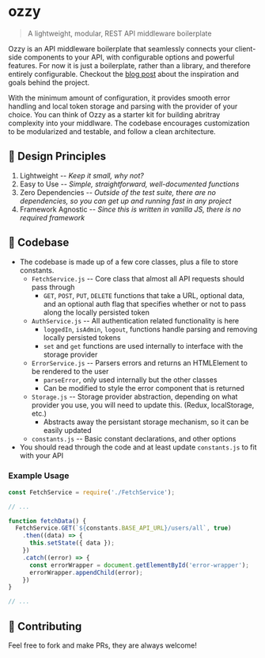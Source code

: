 # ozzy
> A lightweight, modular, REST API middleware boilerplate

Ozzy is an API middleware boilerplate that seamlessly connects your client-side components to your API, with configurable options and powerful features. For now it is just a boilerplate, rather than a library, and therefore entirely configurable. Checkout the [blog post](https://duncangrubbs.surge.sh/blog/oct012020) about the inspiration and goals behind the project.

With the minimum amount of configuration, it provides smooth error handling and local token storage and parsing with the provider of your choice. You can think of Ozzy as a starter kit for building abritray complexity into your middlware. The codebase encourages customization to be modularized and testable, and follow a clean architecture.

## 🤝 Design Principles
1. Lightweight -- _Keep it small, why not?_
2. Easy to Use -- _Simple, straightforward, well-documented functions_
3. Zero Dependencies -- _Outside of the test suite, there are no dependencies, so you can get up and running fast in any project_
4. Framework Agnostic -- _Since this is written in vanilla JS, there is no required framework_

## 🔨 Codebase
- The codebase is made up of a few core classes, plus a file to store constants.
  - `FetchService.js` -- Core class that almost all API requests should pass through
    - `GET`, `POST`, `PUT`, `DELETE` functions that take a URL, optional data, and an optional auth flag that specifies whether or not to pass along the locally persisted token
  - `AuthService.js` -- All authentication related functionality is here
    - `loggedIn`, `isAdmin`, `logout`, functions handle parsing and removing locally persisted tokens
    - `set` and `get` functions are used internally to interface with the storage provider
  - `ErrorService.js` -- Parsers errors and returns an HTMLElement to be rendered to the user
    - `parseError`, only used internally but the other classes
    - Can be modified to style the error component that is returned
  - `Storage.js` -- Storage provider abstraction, depending on what provider you use, you will need to update this. (Redux, localStorage, etc.)
    - Abstracts away the persistant storage mechanism, so it can be easily updated
  - `constants.js` -- Basic constant declarations, and other options
- You should read through the code and at least update `constants.js` to fit with your API

### Example Usage
```javascript
const FetchService = require('./FetchService');

// ...

function fetchData() {
  FetchService.GET(`${constants.BASE_API_URL}/users/all`, true)
    .then((data) => {
      this.setState({ data });
    })
    .catch((error) => {
      const errorWrapper = document.getElementById('error-wrapper');
      errorWrapper.appendChild(error);
    })
}

// ...
```

## 🙌 Contributing
Feel free to fork and make PRs, they are always welcome!
